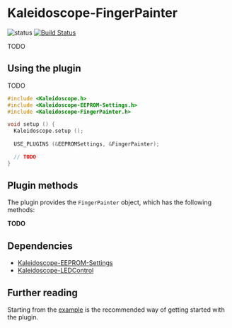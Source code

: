 # Kaleidoscope-FingerPainter

![status][st:experimental] [![Build Status][travis:image]][travis:status]

 [travis:image]: https://travis-ci.org/keyboardio/Kaleidoscope-FingerPainter.svg?branch=master
 [travis:status]: https://travis-ci.org/keyboardio/Kaleidoscope-FingerPainter

 [st:stable]: https://img.shields.io/badge/stable-✔-black.png?style=flat&colorA=44cc11&colorB=494e52
 [st:broken]: https://img.shields.io/badge/broken-X-black.png?style=flat&colorA=e05d44&colorB=494e52
 [st:experimental]: https://img.shields.io/badge/experimental----black.png?style=flat&colorA=dfb317&colorB=494e52

TODO

## Using the plugin

TODO

```c++
#include <Kaleidoscope.h>
#include <Kaleidoscope-EEPROM-Settings.h>
#include <Kaleidoscope-FingerPainter.h>

void setup () {
  Kaleidoscope.setup ();
  
  USE_PLUGINS (&EEPROMSettings, &FingerPainter);

  // TODO
}
```

## Plugin methods

The plugin provides the `FingerPainter` object, which has the following methods:

**TODO**

## Dependencies

* [Kaleidoscope-EEPROM-Settings](https://github.com/keyboardio/Kaleidoscope-EEPROM-Settings)
* [Kaleidoscope-LEDControl](https://github.com/keyboardio/Kaleidoscope-LEDControl)

## Further reading

Starting from the [example][plugin:example] is the recommended way of getting
started with the plugin.

  [plugin:example]: https://github.com/keyboardio/Kaleidoscope-FingerPainter/blob/master/examples/FingerPainter/FingerPainter.ino
